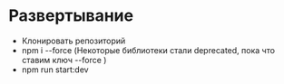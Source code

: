 # Развертывание
- Клонировать репозиторий
- npm i --force (Некоторые библиотеки стали deprecated, пока что ставим ключ --force )
- npm run start:dev
